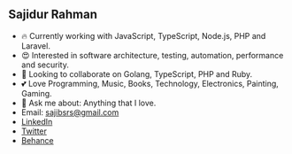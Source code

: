 ## Sajidur Rahman
- 🔥 Currently working with JavaScript, TypeScript, Node.js, PHP and Laravel.
- 😍 Interested in software architecture, testing, automation, performance and security.
- 🐸 Looking to collaborate on Golang, TypeScript, PHP and Ruby.
- 💕 Love Programming, Music, Books, Technology, Electronics, Painting, Gaming.
- 💭 Ask me about: Anything that I love.
- Email: sajibsrs@gmail.com
- [LinkedIn](https://www.linkedin.com/in/sajibsrs)
- [Twitter](https://twitter.com/sajibsrs)
- [Behance](https://www.behance.net/sajibsrs)
